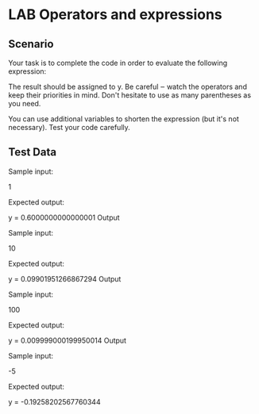 # LAB   Operators and expressions
## Scenario

Your task is to complete the code in order to evaluate the following expression:

The result should be assigned to y. Be careful ‒ watch the operators and keep their priorities in mind. Don't hesitate to use as many parentheses as you need.

You can use additional variables to shorten the expression (but it's not necessary). Test your code carefully.

## Test Data

Sample input:

1

Expected output:

y = 0.6000000000000001
Output

Sample input:

10

Expected output:

y = 0.09901951266867294
Output

Sample input:

100

Expected output:

y = 0.009999000199950014
Output

Sample input:

-5

Expected output:

y = -0.19258202567760344
